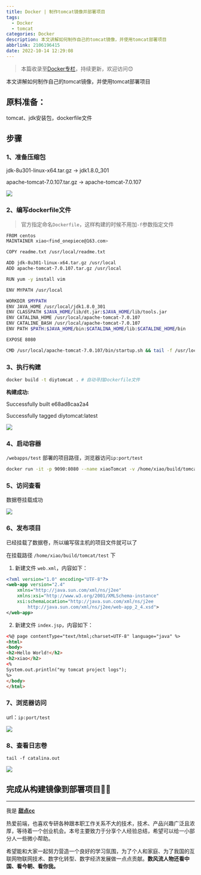 ```yaml
---
title: Docker | 制作tomcat镜像并部署项目
tags:
  - Docker
  - tomcat
categories: Docker
description: 本文讲解如何制作自己的tomcat镜像，并使用tomcat部署项目
abbrlink: 2106196415
date: 2022-10-14 12:29:08
---
```


> 本篇收录至[Docker专栏](https://blog.i-xiao.space/categories/Docker/)，持续更新，欢迎访问😊

本文讲解如何制作自己的tomcat镜像，并使用tomcat部署项目

## 原料准备：

tomcat、jdk安装包，dockerfile文件

## 步骤

### 1、准备压缩包

jdk-8u301-linux-x64.tar.gz -> jdk1.8.0_301

apache-tomcat-7.0.107.tar.gz -> apache-tomcat-7.0.107

![](https://pic1.imgdb.cn/item/6348e93f16f2c2beb17ac00e.jpg)

### 2、编写dockerfile文件

> 官方指定命名`Dockerfile`，这样构建的时候不用加`-f`参数指定文件

```bash
FROM centos
MAINTAINER xiao<find_onepiece@163.com>

COPY readme.txt /usr/local/readme.txt

ADD jdk-8u301-linux-x64.tar.gz /usr/local
ADD apache-tomcat-7.0.107.tar.gz /usr/local

RUN yum -y install vim

ENV MYPATH /usr/local

WORKDIR $MYPATH
ENV JAVA_HOME /usr/local/jdk1.8.0_301
ENV CLASSPATH $JAVA_HOME/lib/dt.jar:$JAVA_HOME/lib/tools.jar
ENV CATALINA_HOME /usr/local/apache-tomcat-7.0.107
ENV CATALINE_BASH /usr/local/apache-tomcat-7.0.107
ENV PATH $PATH:$JAVA_HOME/bin:$CATALINA_HOME/lib:$CATALINE_HOME/bin

EXPOSE 8080

CMD /usr/local/apache-tomcat-7.0.107/bin/startup.sh && tail -f /usr/local/apache-tomcat-7.0.107/bin/logs/catalina.out

```
### 3、执行构建

```bash
docker build -t diytomcat . # 自动寻找Dockerfile文件
```

**构建成功:**

Successfully built e68ad8caa2a4

Successfully tagged diytomcat:latest

![](https://pic1.imgdb.cn/item/6348e96716f2c2beb17b0059.jpg)

### 4、启动容器

`/webapps/test`  部署的项目路径，浏览器访问`ip:port/test`

```bash
docker run -it -p 9090:8080 --name xiaoTomcat -v /home/xiao/build/tomcat/test:/usr/local/apache-tomcat-7.0.107/webapps/test -v /home/xiao/build/tomcat/tomcatlogs/:/usr/local/apache-tomcat-7.0.107/logs diytomcat
```

### 5、访问查看

数据卷挂载成功

![](https://pic1.imgdb.cn/item/6348e97c16f2c2beb17b2050.jpg)

### 6、发布项目

已经挂载了数据卷，所以编写宿主机的项目文件就可以了

在挂载路径 `/home/xiao/build/tomcat/test` 下

1. 新建文件 `web.xml`，内容如下：

```xml
<?xml version="1.0" encoding="UTF-8"?>
<web-app version="2.4"
    xmlns="http://java.sun.com/xml/ns/j2ee"
    xmlns:xsi="http://www.w3.org/2001/XMLSchema-instance"
    xsi:schemaLocation="http://java.sun.com/xml/ns/j2ee
        http://java.sun.com/xml/ns/j2ee/web-app_2_4.xsd">
</web-app>
```

2. 新建文件 `index.jsp`，内容如下：

```html
<%@ page contentType="text/html;charset=UTF-8" language="java" %>
<html>
<body>
<h2>Hello World!</h2>
<h2>xiao</h2>
<%
System.out.println("my tomcat project logs");
%>
</body>
</html>
```

### 7、浏览器访问

url：`ip:port/test`

![](https://pic1.imgdb.cn/item/6348e9ae16f2c2beb17b6a64.jpg)

### 8、查看日志卷

`tail -f catalina.out`

![](https://pic1.imgdb.cn/item/6348e9bd16f2c2beb17b8250.jpg)

## 完成从构建镜像到部署项目🎈🎈

---

我是 [**甜点cc**](https://blog.i-xiao.space/)

热爱前端，也喜欢专研各种跟本职工作关系不大的技术，技术、产品兴趣广泛且浓厚，等待着一个创业机会。本号主要致力于分享个人经验总结，希望可以给一小部分人一些微小帮助。

希望能和大家一起努力营造一个良好的学习氛围，为了个人和家庭、为了我国的互联网物联网技术、数字化转型、数字经济发展做一点点贡献。**数风流人物还看中国、看今朝、看你我。**